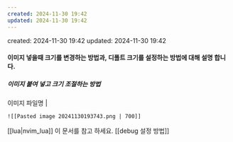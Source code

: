 ```yaml
---
created: 2024-11-30 19:42
updated: 2024-11-30 19:42
---
```


created: 2024-11-30 19:42
updated: 2024-11-30 19:42

#### 이미지 넣을때 크기를 변경하는 방법과, 디폴트 크기를 설정하는 방법에 대해 설명 합니다.

##### 이미지 붙여 넣고 크기 조절하는 방법
이미지 파일명 | 

```txt
![[Pasted image 20241130193743.png | 700]]
```


[[lua|nvim_lua]]  이 문서를 참고 하세요.
[[debug 설정 방법]]
